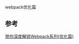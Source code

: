 webpack优化篇

## 参考
[带你深度解锁Webpack系列(优化篇)](https://juejin.im/post/5e6cfdc85188254913107c1f#heading-0)


